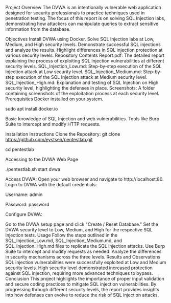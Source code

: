 Project Overview
The DVWA is an intentionally vulnerable web application designed for security professionals to practice techniques used in penetration testing. The focus of this report is on solving SQL Injection labs, demonstrating how attackers can manipulate queries to extract sensitive information from the database.

Objectives
Install DVWA using Docker.
Solve SQL Injection labs at Low, Medium, and High security levels.
Demonstrate successful SQL injections and analyze the results.
Highlight differences in SQL injection protection at various security levels.
Repository Contents
Report.pdf: The detailed report explaining the process of exploiting SQL Injection vulnerabilities at different security levels.
SQL_Injection_Low.md: Step-by-step execution of the SQL Injection attack at Low security level.
SQL_Injection_Medium.md: Step-by-step execution of the SQL Injection attack at Medium security level.
SQL_Injection_High.md: Explanation and testing of SQL Injection on High security level, highlighting the defenses in place.
Screenshots: A folder containing screenshots of the exploitation process at each security level.
Prerequisites
Docker installed on your system.

sudo apt install docker.io

Basic knowledge of SQL Injection and web vulnerabilities.
Tools like Burp Suite to intercept and modify HTTP requests.

Installation Instructions
Clone the Repository:
git clone https://github.com/eystsen/pentestlab.git 

cd pentestlab

Accessing to the DVWA Web Page 

 ./pentestlab.sh start dvwa

Access DVWA: Open your web browser and navigate to http://localhost:80. Login to DVWA with the default credentials:

Username: admin

Password: password

Configure DVWA:

Go to the DVWA setup page and click "Create / Reset Database."
Set the DVWA security level to Low, Medium, and High for the respective SQL Injection tests.
Usage
Follow the steps outlined in the SQL_Injection_Low.md, SQL_Injection_Medium.md, and SQL_Injection_High.md files to replicate the SQL injection attacks.
Use Burp Suite to intercept and modify requests as needed.
Analyze the differences in security mechanisms across the three levels.
Results and Observations
SQL injection vulnerabilities were successfully exploited at Low and Medium security levels.
High security level demonstrated increased protection against SQL injection, requiring more advanced techniques to bypass.
Conclusion
This project highlights the importance of proper input validation and secure coding practices to mitigate SQL injection vulnerabilities. By progressing through different security levels, the report provides insights into how defenses can evolve to reduce the risk of SQL injection attacks.
